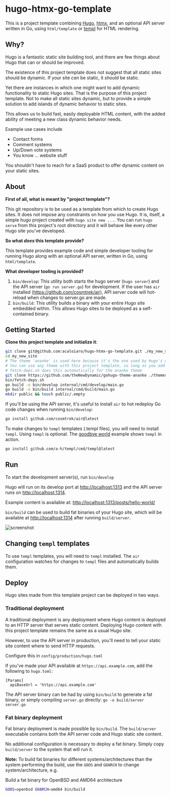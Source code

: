 # hugo-htmx-go-template

This is a project template combining [Hugo](https://gohugo.io), [htmx](https://htmx.org), and an optional API server written in Go, using `html/template` or [templ](https://github.com/a-h/templ/) for HTML rendering.

## Why?

Hugo is a fantastic static site building tool, and there are few things about Hugo that can or should be improved.

The existence of this project template does not suggest that all static sites should be dynamic. If your site _can_ be static, it _should_ be static.

Yet there are instances in which one might want to add dynamic functionality to static Hugo sites. That is the purpose of this project template. Not to make all static sites dynamic, but to provide a simple solution to add islands of dynamic behavior to static sites.

This allows us to build fast, easily deployable HTML content, with the added ability of meeting a new class dynamic behavior needs.

Example use cases include

- Contact forms
- Comment systems
- Up/Down vote systems
- You know ... website stuff

You shouldn't have to reach for a SaaS product to offer dynamic content on your static sites.

## About

**First of all, what is meant by "project template"?**

This git repository is to be used as a template from which to create Hugo sites. It does not impose any constraints on how you use Hugo. It is, itself, a simple hugo project created with `hugo site new ...`. You can run `hugo serve` from this project's root directory and it will behave like every other Hugo site you've developed.

**So what _does_ this template provide?**

This template provides example code and simple developer tooling for running Hugo along with an optional API server, written in Go, using `html/template`.

**What developer tooling is provided?**

1. `bin/develop`: This utility both starts the hugo server (`hugo server`) and the API server (`go run server.go`) for development. If the user has `air` installed (https://github.com/cosmtrek/air), API server code will hot-reload when changes to server.go are made.
2. `bin/build`: This utility builds a binary with your entire Hugo site embedded within. This allows Hugo sites to be deployed as a self-contained binary.

## Getting Started

**Clone this project template and initialize it**:

```bash
git clone git@github.com:acaloiaro/hugo-htmx-go-template.git ./my_new_site
cd my_new_site
# The theme 'ananke' is used here because it's the one used by Hugo's quickstart guide: https://gohugo.io/getting-started/quick-start/
# You can use any theme with this project template, so long as you add htmx to its included scripts: <script type="text/javascript"src="/htmx.js"></script>
# fetch-deps.sh does this automatically for the ananke theme
git clone https://github.com/theNewDynamic/gohugo-theme-ananke ./themes/ananke
bin/fetch-deps.sh
go build -o bin/develop internal/cmd/develop/main.go
go build -o bin/build internal/cmd/build/main.go
mkdir public && touch public/.empty
```

If you'll be using the API server, it's useful to install `air` to hot redeploy Go code changes when running `bin/develop`:

```bash
go install github.com/cosmtrek/air@latest
```

To make changes to `templ` templates (.templ files), you will need to install `templ`. Using `templ` is optional. The [goodbye world](https://github.com/acaloiaro/hugo-htmx-go-template/blob/main/server.go#L83) example shows `templ` in action.

```bash
go install github.com/a-h/templ/cmd/templ@latest
```

## Run

To start the development server(s), run `bin/develop`

Hugo will run on its develop port at [http://localhost:1313](http://localhost:1313) and the API server runs on [http://localhost:1314](http://localhost:1314).

Example content is available at: [http://localhost:1313/posts/hello-world/](http://localhost:1313/posts/hello-world/)

`bin/build` can be used to build fat binaries of your Hugo site, which will be available at  [http://localhost:1314](http://localhost:1314) after running `build/server`.

![screenshot](https://user-images.githubusercontent.com/3331648/248586236-1ad03704-4f13-418c-aa9a-3122742c6b8c.png)

## Changing `templ` templates

To use `templ` templates, you will need to `templ` installed. The `air` configuration watches for changes to `templ` files and automatically builds them.

## Deploy

Hugo sites made from this template project can be deployed in two ways.

### Traditional deployment

A traditional deployment is any deployment where Hugo content is deployed to an HTTP server that serves static content. Deploying Hugo content with this project template remains the same as a usual Hugo site.

However, to use the API server in production, you'll need to tell your static site content where to send HTTP requests.

Configure this in `config/production/hugo.toml`

If you've made your API available at `https://api.example.com`, add the following to `hugo.toml`:

```
[Params]
  apiBaseUrl = 'https://api.example.com'
```

The API server binary can be had by using `bin/build` to generate a fat binary, or simply compiling `server.go` directly: `go -o build/server server.go`

### Fat binary deployment

Fat binary deployment is made possible by `bin/build`. The `build/server` executable contains both the API server code and Hugo static site content.

No additional configuration is necessary to deploy a fat binary. Simply copy `build/server` to the system that will run it.

**Note:** To build fat binaries for different systems/architectures than the system performing the build, use the `GOOS` and `GOARCH` to change system/architecture, e.g.

Build a fat binary for OpenBSD and AMD64 architecture
```bash
GOOS=openbsd GOARCH=amd64 bin/build
```

